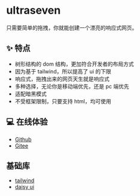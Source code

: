 # ultraseven

只需要简单的拖拽，你就能创建一个漂亮的响应式网页。

## ✨ 特点

- 树形结构的 dom 结构，更加符合开发者的布局方式
- 因为基于 tailwind，所以提高了 ui 的下限
- 响应式，拖拽出来的网页天生就是响应式
- 多种选择，无论你是移动端优先，还是 pc 端优先
- 适配暗黑模式
- 不受框架限制，只要支持 html，均可使用

## 💻 在线体验

- [Github](https://meetqy.github.io/ultraseven/)
- [Gitee](https://meetqy.gitee.io/ultraseven)

## 基础库

- [tailwind](https://tailwindcss.com/)
- [daisy ui](https://daisyui.com/)
